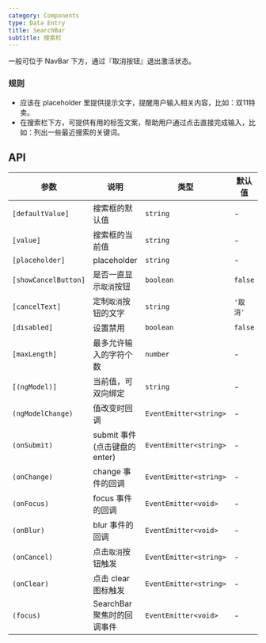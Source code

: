 ```yaml
---
category: Components
type: Data Entry
title: SearchBar
subtitle: 搜索栏
---
```


一般可位于 NavBar 下方，通过『取消按钮』退出激活状态。

### 规则

- 应该在 placeholder 里提供提示文字，提醒用户输入相关内容，比如：双11特卖。
- 在搜索栏下方，可提供有用的标签文案，帮助用户通过点击直接完成输入，比如：列出一些最近搜索的关键词。

## API

参数 | 说明 | 类型 | 默认值
----|-----|------|------
| `[defaultValue]` | 搜索框的默认值 | `string` | - |
| `[value]` | 搜索框的当前值 | `string` | - |
| `[placeholder]` | placeholder | `string` | - |
| `[showCancelButton]` | 是否一直显示`取消`按钮 | `boolean` | `false` |
| `[cancelText]` | 定制`取消`按钮的文字 | `string` | `'取消'` |
| `[disabled]` | 设置禁用 | `boolean` | `false` |
| `[maxLength]` | 最多允许输入的字符个数 | `number` | - |
| `[(ngModel)]` | 当前值，可双向绑定 | `string`| - |
| `(ngModelChange)` | 值改变时回调 | `EventEmitter<string>` | - |
| `(onSubmit)` | submit 事件 (点击键盘的 enter) | `EventEmitter<string>` | - |
| `(onChange)` | change 事件的回调 | `EventEmitter<string>` |- |
| `(onFocus)` | focus 事件的回调 | `EventEmitter<void>` | - |
| `(onBlur)` | blur 事件的回调 | `EventEmitter<void>` | - |
| `(onCancel)` | 点击`取消`按钮触发 | `EventEmitter<string>` | - |
| `(onClear)` | 点击 clear 图标触发 | `EventEmitter<string>` | - |
| `(focus)` | SearchBar 聚焦时的回调事件 | `EventEmitter<void>` | - |
